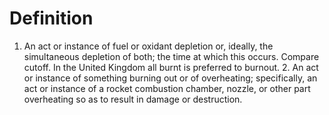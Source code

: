 # Definition

1.  An act or instance of fuel or oxidant depletion or, ideally, the
    simultaneous depletion of both; the time at which this occurs.
    Compare cutoff. In the United Kingdom all burnt is preferred to
    burnout. 2. An act or instance of something burning out or of
    overheating; specifically, an act or instance of a rocket combustion
    chamber, nozzle, or other part overheating so as to result in damage
    or destruction.
